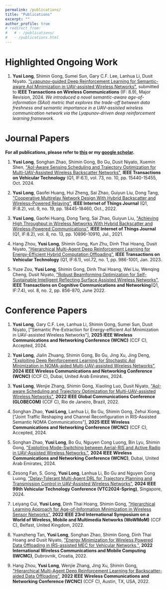 ```yaml
---
permalink: /publications/
title: "Publications"
excerpt: ""
author_profile: true
# redirect_from: 
#   # - /publications/
#   - /publications.html
---
```


Highlighted Ongoing Work
======

1. **Yusi Long**, Shimin Gong, Sumei Sun, Gary C.F. Lee, Lanhua Li, Dusit Niyato. ["Lyapunov-guided Deep Reinforcement Learning for Semantic-aware AoI Minimization in UAV-assisted Wireless Networks"](https://arxiv.org/abs/2409.13580), submitted to **IEEE Transactions on Wireless Communications** (IF: 8.9), Major Revision, 2024. *We introduced a novel semantic-aware age-of-information (SAoI) metric that explores the trade-off between data freshness and semantic importance in a UAV-assisted wireless communication network via the Lyapunov-driven deep reinforcement learning framework.*
   
Journal Papers
======
**For all publications, please refer to [this](https://longysss.github.io//publications/) or my [google scholar](https://scholar.google.com/citations?hl=en&user=I5j8zqIAAAAJ&view_op=list_works&sortby=pubdate).**

1. **Yusi Long**, Songhan Zhao, Shimin Gong, Bo Gu, Dusit Niyato, Xuemin Shen, ["AoI-Aware Sensing Scheduling and Trajectory Optimization for Multi-UAV-Assisted Wireless Backscatter Networks"](https://ieeexplore.ieee.org/document/10539623), **IEEE Transactions on Vehicular Technology** (Q1, IF:6.1), vol. 73, no. 10, pp. 15440-15455, Oct. 2024.
   
1. **Yusi Long**, Gaofei Huang, Hui Zheng, Sai Zhao, Guiyun Liu, Dong Tang, ["Cooperative Multirelay Network Design With Hybrid Backscatter and Wireless-Powered Relaying"](https://ieeexplore.ieee.org/document/9738821), **IEEE Internet of Things Journal** (Q1, IF:8.2), vol. 9, no. 19, pp. 18445-18460, Oct., 2022.
   
1. **Yusi Long**, Gaofei Huang, Dong Tang, Sai Zhao, Guiyun Liu, ["Achieving High Throughput in Wireless Networks With Hybrid Backscatter and Wireless-Powered Communications"](https://ieeexplore.ieee.org/document/9321387), **IEEE Internet of Things Journal** (Q1, IF:8.2), vol. 8, no. 13, pp. 10896-10910, Jul., 2021. 

 1. Hang Zhou, **Yusi Long**, Shimin Gong, Kun Zhu, Dinh Thai Hoang, Dusit Niyato, ["Hierarchical Multi-Agent Deep Reinforcement Learning for Energy-Efficient Hybrid Computation Offloading"](https://ieeexplore.ieee.org/document/9869750), **IEEE Transactions on Vehicular Technology** (Q1, IF:6.1), vol.72, no. 1, pp. 986-1001, Jan. 2023.
    
 1. Yuze Zou, **Yusi Long**, Shimin Gong, Dinh Thai Hoang, Wei Liu, Wenqing Cheng, Dusit Niyato, ["Robust Beamforming Optimization for Self-Sustainable Intelligent Reflecting Surface Assisted Wireless Networks"](https://ieeexplore.ieee.org/document/9644606), **IEEE Transactions on Cognitive Communications and Networking**(Q1, IF:7.4), vol. 8, no. 2, pp. 856-870, June 2022.



Conference Papers
======

1. **Yusi Long**, Gary C.F. Lee, Lanhua Li, Shimin Gong, Sumei Sun, Dusit Niyato, ["Semantic Pre-Extraction for Energy-efficient AoI Minimization in UAV-assisted Wireless Networks"],  **2025 IEEE Wireless Communications and Networking Conference (WCNC)** (CCF C), Accepted, 2024.
   
1. **Yusi Long**, Jialin Zhuang, Shimin Gong, Bo Gu, Jing Xu, Jing Deng, ["Exploiting Deep Reinforcement Learning for Stochastic AoI Minimization in NOMA-aided Multi-UAV-assisted Wireless Networks"](https://ieeexplore.ieee.org/document/10570857), **2024 IEEE Wireless Communications and Networking Conference (WCNC)** (CCF C), Dubai, United Arab Emirates, 2024. 

1. **Yusi Long**, Wenjie Zhang, Shimin Gong, Xiaoling Luo, Dusit Niyato, ["AoI-aware Scheduling and Trajectory Optimization for Multi-UAV-assisted Wireless Networks"](https://ieeexplore.ieee.org/document/10001660), **2022 IEEE Global Communications Conference (GLOBECOM)** (CCF C), Rio de Janeiro, Brazil, 2022.

1. Songhan Zhao, **Yusi Long**, Lanhua Li, Bo Gu, Shimin Gong, Zehui Xiong, ["Joint Traffic Reshaping and Channel Reconfiguration in RIS-Assisted Semantic NOMA Communications"], **2025 IEEE Wireless Communications and Networking Conference (WCNC)** (CCF C), Accepted, 2024.
    
1. Songhan Zhao, **Yusi Long**, Bo Gu, Nguyen Cong Luong, Bin Lyu, Shimin Gong, ["Exploiting Mode-Switching between Aerial-RIS and Active Radio in UAV-Assisted Wireless Networks."](https://ieeexplore.ieee.org/document/10570593), **2024 IEEE Wireless Communications and Networking Conference (WCNC)**, Dubai, United Arab Emirates, 2024.

1. Zesong Fan, S. Gong, **Yusi Long**, Lanhua Li, Bo Gu and Nguyen Cong Luong, ["Delay-Tolerant Multi-Agent DRL for Trajectory Planning and Transmission Control in UAV-Assisted Wireless Networks"](https://ieeexplore.ieee.org/document/10683468), **2024 IEEE 99th Vehicular Technology Conference (VTC2024-Spring)**, Singapore, 2024.
    
1. Leiyang Cui, **Yusi Long**, Dinh Thai Hoang, Shimin Gong, ["Hierarchical Learning Approach for Age-of-Information Minimization in Wireless Sensor Networks"](https://ieeexplore.ieee.org/document/9842854), **2022 IEEE 23rd International Symposium on a World of Wireless, Mobile and Multimedia Networks (WoWMoM)** (CCF C), Belfast, United Kingdom, 2022.
    
1. Yuanzheng Tan, **Yusi Long**, Songhan Zhao, Shimin Gong, Dinh Thai Hoang and Dusit Niyato, ["Energy Minimization for Wireless Powered Data Offloading in IRS-assisted MEC for Vehicular Networks,"](https://ieeexplore.ieee.org/document/9824966), **2022 International Wireless Communications and Mobile Computing (IWCMC)**, Dubrovnik, Croatia, 2022.

1. Hang Zhou, **Yusi Long**, Wenjie Zhang, Jing Xu, Shimin Gong, ["Hierarchical Multi-Agent Deep Reinforcement Learning for Backscatter-aided Data Offloading"](https://ieeexplore.ieee.org/document/9771990), **2022 IEEE Wireless Communications and Networking Conference (WCNC)** (CCF C), Austin, TX, USA, 2022.
